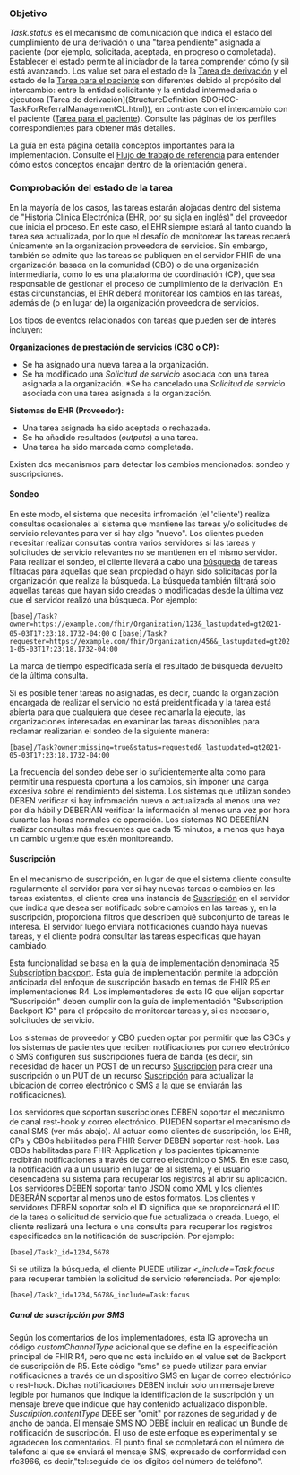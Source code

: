 ### Objetivo

*Task.status* es el mecanismo de comunicación que indica el estado del cumplimiento de una derivación o una "tarea pendiente" asignada al paciente (por ejemplo, solicitada, aceptada, en progreso o completada). Establecer el estado permite al iniciador de la tarea comprender cómo (y si) está avanzando. Los value set para el estado de la [Tarea de derivación](StructureDefinition-SDOHCC-TaskForReferralManagementCL.html) y el estado de la [Tarea para el paciente](StructureDefinition-SDOHCC-TaskForPatientCL.html) son diferentes debido al propósito del intercambio: entre la entidad solicitante y la entidad intermediaria o ejecutora (Tarea de derivación](StructureDefinition-SDOHCC-TaskForReferralManagementCL.html)), en contraste con el intercambio con el paciente ([Tarea para el paciente](StructureDefinition-SDOHCC-TaskForPatientCL.html)). Consulte las páginas de los perfiles correspondientes para obtener más detalles. 

La guía en esta página detalla conceptos importantes para la implementación. Consulte el [Flujo de trabajo de referencia](8-checking_taks_status.html) para entender cómo estos conceptos encajan dentro de la orientación general. 

### Comprobación del estado de la tarea

En la mayoría de los casos, las tareas estarán alojadas dentro del sistema de "Historia Clínica Electrónica (EHR, por su sigla en inglés)" del proveedor que inicia el proceso. En este caso, el EHR siempre estará al tanto cuando la tarea sea actualizada, por lo que el desafío de monitorear las tareas recaerá únicamente en la organización proveedora de servicios. Sin embargo, también se admite que las tareas se publiquen en el servidor FHIR de una organización basada en la comunidad (CBO) o de una organización intermediaria, como lo es una plataforma de coordinación (CP), que sea responsable de gestionar el proceso de cumplimiento de la derivación. En estas circunstancias, el EHR deberá monitorear los cambios en las tareas, además de (o en lugar de) la organización proveedora de servicios. 

Los tipos de eventos relacionados con tareas que pueden ser de interés incluyen: 

**Organizaciones de prestación de servicios (CBO o CP):**
* Se ha asignado una nueva tarea a la organización.
* Se ha modificado una *Solicitud de servicio* asociada con una tarea asignada a la organización.
*Se ha cancelado una *Solicitud de servicio* asociada con una tarea asignada a la organización.

**Sistemas de EHR (Proveedor):**
* Una tarea asignada ha sido aceptada o rechazada.
* Se ha añadido resultados (*outputs*) a una tarea.
* Una tarea ha sido marcada como completada.

Existen dos mecanismos para detectar los cambios mencionados: sondeo y suscripciones.

#### Sondeo

En este modo, el sistema que necesita infromación (el 'cliente') realiza consultas ocasionales al sistema que mantiene las tareas y/o solicitudes de servicio relevantes para ver si hay algo "nuevo". Los clientes pueden necesitar realizar consultas contra varios servidores si las tareas y solicitudes de servicio relevantes no se mantienen en el mismo servidor. Para realizar el sondeo, el cliente llevará a cabo una [búsqueda]({{site.data.fhir.path}}search.html) de tareas filtradas para aquellas que sean propiedad o hayn sido solicitadas por la organización que realiza la búsqueda. La búsqueda también filtrará solo aquellas tareas que hayan sido creadas o modificadas desde la última vez que el servidor realizó una búsqueda. Por ejemplo: 

```[base]/Task?owner=https://example.com/fhir/Organization/123&_lastupdated=gt2021-05-03T17:23:18.1732-04:00```
o
```[base]/Task?requester=https://example.com/fhir/Organization/456&_lastupdated=gt2021-05-03T17:23:18.1732-04:00```

La marca de tiempo especificada sería el resultado de búsqueda devuelto de la última consulta. 

Si es posible tener tareas no asignadas, es decir, cuando la organización encargada de realizar el servicio no está preidentificada y la tarea está abierta para que cualquiera que desee reclamarla la ejecute, las organizaciones interesadas en examinar las tareas disponibles para reclamar realizarían el sondeo de la siguiente manera: 

```[base]/Task?owner:missing=true&status=requested&_lastupdated=gt2021-05-03T17:23:18.1732-04:00```

La frecuencia del sondeo debe ser lo suficientemente alta como para permitir una respuesta oportuna a los cambios, sin imponer una carga excesiva sobre el rendimiento del sistema. Los sistemas que utilizan sondeo DEBEN verificar si hay infromación nueva o actualizada al menos una vez por día hábil y DEBERÍAN verificar la información al menos una vez por hora durante las horas normales de operación. Los sistemas NO DEBERÍAN realizar consultas más frecuentes que cada 15 minutos, a menos que haya un cambio urgente que estén monitoreando. 

#### Suscripción

En el mecanismo de suscripción, en lugar de que el sistema cliente consulte regularmente al servidor para ver si hay nuevas tareas o cambios en las tareas existentes, el cliente crea una instancia de [Suscripción]({{site.data.fhir.ver.sdohsub}}/StructureDefinition-backport-subscription.html) en el servidor que indica que desea ser notificado sobre cambios en las tareas y, en la suscripción, proporciona filtros que describen qué subconjunto de tareas le interesa. El servidor luego enviará notificaciones cuando haya nuevas tareas, y el cliente podrá consultar las tareas específicas que hayan cambiado. 

Esta funcionalidad se basa en la guía de implementación denominada [R5 Subscription backport](http://hl7.org/fhir/uv/subscriptions-backport). Esta guía de implementación permite la adopción anticipada del enfoque de suscripción basado en temas de FHIR R5 en implementaciones R4. Los implementadores de esta IG que elijan soportar "Suscripción" deben cumplir con la guía de implementación "Subscription Backport IG" para el próposito de monitorear tareas y, si es necesario, solicitudes de servicio. 

Los sistemas de proveedor y CBO pueden optar por permitir que las CBOs y los sistemas de pacientes que reciben notificaciones por correo electrónico o SMS configuren sus suscripciones fuera de banda (es decir, sin necesidad de hacer un POST de un recurso [Suscripción]({{site.data.fhir.ver.sdohsub}}/StructureDefinition-backport-subscription.html) para crear una suscripción o un PUT de un recurso [Suscripción]({{site.data.fhir.ver.sdohsub}}/StructureDefinition-backport-subscription.html) para actualizar la ubicación de correo electrónico o SMS a la que se enviarán las notificaciones).

Los servidores que soportan suscripciones DEBEN soportar el mecanismo de canal rest-hook y correo electrónico. PUEDEN soportar el mecanismo de canal SMS (ver más abajo). Al actuar como clientes de suscripción, los EHR, CPs y CBOs habilitados para FHIR Server DEBEN soportar rest-hook. Las CBOs habilitadas para FHIR-Application y los pacientes típicamente recibirán notificaciones a través de correo electrónico o SMS. En este caso, la notificación va a un usuario en lugar de al sistema, y el usuario desencadena su sistema para recuperar los registros al abrir su aplicación. Los servidores DEBEN soportar tanto JSON como XML y los clientes DEBERÁN soportar al menos uno de estos formatos. Los clientes y servidores DEBEN soportar solo el ID significa que se proporcionará el ID de la tarea o solicitud de servicio que fue actualizada o creada. Luego, el cliente realizará una lectura o una consulta para recuperar los registros especificados en la notificación de suscripción. Por ejemplo:

<code>[base]/Task?_id=1234,5678</code>

Si se utiliza la búsqueda, el cliente PUEDE utilizar <*_include=Task:focus* para recuperar también la solicitud de servicio referenciada. Por ejemplo: 

<code>[base]/Task?_id=1234,5678&_include=Task:focus</code>

##### Canal de suscripción por SMS

Según los comentarios de los implementadores, esta IG aprovecha un código *customChannelType* adicional que se define en la especificación principal de FHIR R4, pero que no está incluido en el value set de Backport de suscripción de R5. Este código "sms" se puede utilizar para enviar notificaciones a través de un dispositivo SMS en lugar de correo electrónico o rest-hook. Dichas notificaciones DEBEN incluir solo un mensaje breve legible por humanos que indique la identificación de la suscripción y un mensaje breve que indique que hay contenido actualizado disponible. *Suscription.contentType* DEBE ser "omit" por razones de seguridad y de ancho de banda. El mensaje SMS NO DEBE incluir en realidad un Bundle de notificación de suscripción. El uso de este enfoque es experimental y se agradecen los comentarios. El punto final se completará con el número de teléfono al que se enviará el mensaje SMS, expresado de conformidad con rfc3966, es decir,"tel:seguido de los dígitos del número de teléfono".

